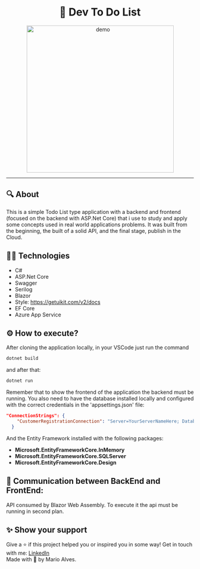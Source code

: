 <h1 align="center"> 📝 Dev To Do List </h1>
<p align="center">
    <img src="https://user-images.githubusercontent.com/22736436/210109840-9329065a-0c8f-40b6-bc30-f43864ba4f0e.gif" alt="demo" height="395">
</p>
<hr />

## 🔍 About
This is a simple Todo List type application with a backend and frontend (focused on the backend with ASP.Net Core) that i use to study and apply some concepts used in real world applications problems. It was built from the beginning, the built of a solid API, and the final stage, publish in the Cloud.

## 🧑‍💻 Technologies
* C# 
* ASP.Net Core
* Swagger
* Serilog
* Blazor
* Style: https://getuikit.com/v2/docs
* EF Core
* Azure App Service

## ⚙️ How to execute?
After cloning the application locally, in your VSCode just run the command
```bash
dotnet build
```
and after that:
```bash
dotnet run
```
Remember that to show the frontend of the application the backend must be running. 
You also need to have the database installed locally and configured with the correct credentials in the 'appsettings.json' file:

```json
"ConnectionStrings": {
    "CustomerRegistrationConnection": "Server=YourServerNameHere; Database=CustomerRegistrationDb; Integrated Security=True; trustServerCertificate=true;"
  }
```

And the Entity Framework installed with the following packages:
- **Microsoft.EntityFrameworkCore.InMemory**
- **Microsoft.EntityFrameworkCore.SQLServer**
- **Microsoft.EntityFrameworkCore.Design**

## 🤝 Communication between BackEnd and FrontEnd:
API consumed by Blazor Web Assembly.
To execute it the api must be running in second plan.

## ✨ Show your support
Give a ⭐️ if this project helped you or inspired you in some way!
Get in touch with me: <a href="https://www.linkedin.com/in/marioalvesneto/">LinkedIn</a><br>
Made with 💜 by Mario Alves.
